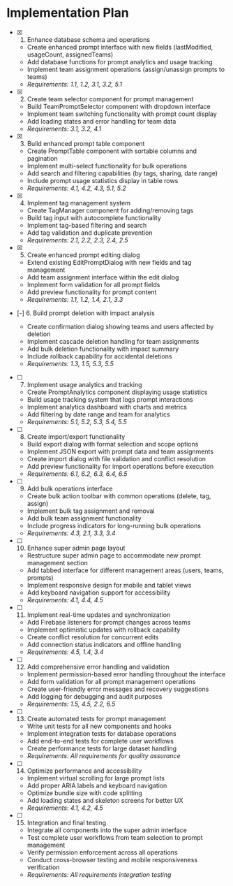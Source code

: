 # Implementation Plan

- [x] 1. Enhance database schema and operations

  - Create enhanced prompt interface with new fields (lastModified, usageCount, assignedTeams)
  - Add database functions for prompt analytics and usage tracking
  - Implement team assignment operations (assign/unassign prompts to teams)
  - _Requirements: 1.1, 1.2, 3.1, 3.2, 5.1_

- [x] 2. Create team selector component for prompt management

  - Build TeamPromptSelector component with dropdown interface
  - Implement team switching functionality with prompt count display
  - Add loading states and error handling for team data
  - _Requirements: 3.1, 3.2, 4.1_

- [x] 3. Build enhanced prompt table component

  - Create PromptTable component with sortable columns and pagination
  - Implement multi-select functionality for bulk operations
  - Add search and filtering capabilities (by tags, sharing, date range)
  - Include prompt usage statistics display in table rows
  - _Requirements: 4.1, 4.2, 4.3, 5.1, 5.2_

- [x] 4. Implement tag management system

  - Create TagManager component for adding/removing tags
  - Build tag input with autocomplete functionality
  - Implement tag-based filtering and search
  - Add tag validation and duplicate prevention
  - _Requirements: 2.1, 2.2, 2.3, 2.4, 2.5_

- [x] 5. Create enhanced prompt editing dialog

  - Extend existing EditPromptDialog with new fields and tag management
  - Add team assignment interface within the edit dialog
  - Implement form validation for all prompt fields
  - Add preview functionality for prompt content
  - _Requirements: 1.1, 1.2, 1.4, 2.1, 3.3_

- [-] 6. Build prompt deletion with impact analysis

  - Create confirmation dialog showing teams and users affected by deletion
  - Implement cascade deletion handling for team assignments
  - Add bulk deletion functionality with impact summary
  - Include rollback capability for accidental deletions
  - _Requirements: 1.3, 1.5, 5.3, 5.5_

- [ ] 7. Implement usage analytics and tracking

  - Create PromptAnalytics component displaying usage statistics
  - Build usage tracking system that logs prompt interactions
  - Implement analytics dashboard with charts and metrics
  - Add filtering by date range and team for analytics
  - _Requirements: 5.1, 5.2, 5.3, 5.4, 5.5_

- [ ] 8. Create import/export functionality

  - Build export dialog with format selection and scope options
  - Implement JSON export with prompt data and team assignments
  - Create import dialog with file validation and conflict resolution
  - Add preview functionality for import operations before execution
  - _Requirements: 6.1, 6.2, 6.3, 6.4, 6.5_

- [ ] 9. Add bulk operations interface

  - Create bulk action toolbar with common operations (delete, tag, assign)
  - Implement bulk tag assignment and removal
  - Add bulk team assignment functionality
  - Include progress indicators for long-running bulk operations
  - _Requirements: 4.3, 2.1, 3.3, 3.4_

- [ ] 10. Enhance super admin page layout

  - Restructure super admin page to accommodate new prompt management section
  - Add tabbed interface for different management areas (users, teams, prompts)
  - Implement responsive design for mobile and tablet views
  - Add keyboard navigation support for accessibility
  - _Requirements: 4.1, 4.4, 4.5_

- [ ] 11. Implement real-time updates and synchronization

  - Add Firebase listeners for prompt changes across teams
  - Implement optimistic updates with rollback capability
  - Create conflict resolution for concurrent edits
  - Add connection status indicators and offline handling
  - _Requirements: 4.5, 1.4, 3.4_

- [ ] 12. Add comprehensive error handling and validation

  - Implement permission-based error handling throughout the interface
  - Add form validation for all prompt management operations
  - Create user-friendly error messages and recovery suggestions
  - Add logging for debugging and audit purposes
  - _Requirements: 1.5, 4.5, 2.2, 6.5_

- [ ] 13. Create automated tests for prompt management

  - Write unit tests for all new components and hooks
  - Implement integration tests for database operations
  - Add end-to-end tests for complete user workflows
  - Create performance tests for large dataset handling
  - _Requirements: All requirements for quality assurance_

- [ ] 14. Optimize performance and accessibility

  - Implement virtual scrolling for large prompt lists
  - Add proper ARIA labels and keyboard navigation
  - Optimize bundle size with code splitting
  - Add loading states and skeleton screens for better UX
  - _Requirements: 4.1, 4.2, 4.5_

- [ ] 15. Integration and final testing
  - Integrate all components into the super admin interface
  - Test complete user workflows from team selection to prompt management
  - Verify permission enforcement across all operations
  - Conduct cross-browser testing and mobile responsiveness verification
  - _Requirements: All requirements integration testing_

